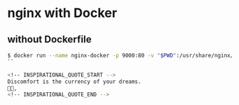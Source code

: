 # nginx with Docker

## without Dockerfile
```sh
$ docker run --name nginx-docker -p 9000:80 -v "$PWD":/usr/share/nginx/html:ro -d nginx
``

<!-- INSPIRATIONAL_QUOTE_START -->
Discomfort is the currency of your dreams.
🧑‍💻,
<!-- INSPIRATIONAL_QUOTE_END -->
